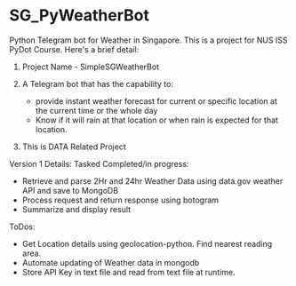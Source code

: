 # SG_PyWeatherBot
Python Telegram bot for Weather in Singapore. 
This is a project for NUS ISS PyDot Course. Here's a brief detail:

1. Project Name - SimpleSGWeatherBot

2. A Telegram bot that has the capability to: 
   - provide instant weather forecast for current or specific location at the current time or the whole day 
   - Know if it will rain at that location or when rain is expected for that location.

3. This is DATA Related Project

Version 1 Details:
Tasked Completed/in progress:	 	 	 	
   - Retrieve and parse 2Hr and 24hr Weather Data using data.gov weather API and save to MongoDB
   - Process request and return response using botogram
   - Summarize and display result

ToDos:	 	
   - Get Location details using geolocation-python. Find nearest reading area.	 	 	
   - Automate updating of Weather data in mongodb
   - Store API Key in text file and read from text file at runtime. 
